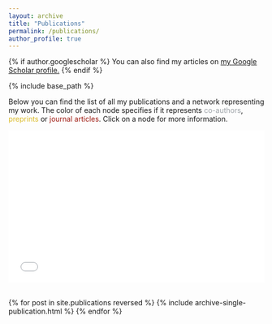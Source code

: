 ```yaml
---
layout: archive
title: "Publications"
permalink: /publications/
author_profile: true
---
```


{% if author.googlescholar %}
  You can also find my articles on <u><a href="{{author.googlescholar}}">my Google Scholar profile</a>.</u>
{% endif %}

{% include base_path %}

Below you can find the list of all my publications and a network representing my work. The color of each node specifies if it represents <span style="color:#9BA1A6">co-authors</span>, <span style="color:#dbbb2a">preprints</span> or <span style="color:#9e1910">journal articles</span>. Click on a node for more information.
 <iframe src="/collab_net/network.html" height="300" width="100%" style="border: none"></iframe>
<br><br>

{% for post in site.publications reversed %}
  {% include archive-single-publication.html %}
{% endfor %}
